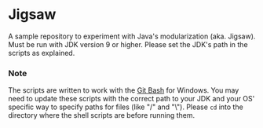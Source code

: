 # Jigsaw

A sample repository to experiment with Java's modularization (aka. Jigsaw). Must be run with JDK version 9 or higher. Please set the JDK's path in the scripts as explained.

### Note
The scripts are written to work with the [Git Bash](https://git-scm.com/download/) for Windows. You may need to update these scripts with the correct path to your JDK and your OS' specific way to specify paths for files (like "/" and "\\"). Please `cd` into the directory where the shell scripts are before running them.
